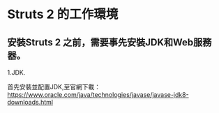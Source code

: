   # Struts 2 的工作環境

## 安裝Struts 2 之前，需要事先安裝JDK和Web服務器。 

1.JDK. 

首先安裝並配置JDK,至官網下載：   
https://www.oracle.com/java/technologies/javase/javase-jdk8-downloads.html
